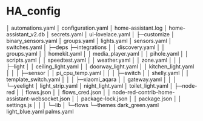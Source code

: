 # HA_config
│  automations.yaml
│  configuration.yaml
│  home-assistant.log
│  home-assistant_v2.db
│  secrets.yaml
│  ui-lovelace.yaml
│
├─customize
│      binary_sensors.yaml
│      groups.yaml
│      lights.yaml
│      sensors.yaml
│      switches.yaml
│
├─deps
├─integrations
│  │  discovery.yaml
│  │  groups.yaml
│  │  homekit.yaml
│  │  media_player.yaml
│  │  pihole.yaml
│  │  scripts.yaml
│  │  speedtest.yaml
│  │  weather.yaml
│  │  zone.yaml
│  │
│  ├─light
│  │      ceiling_light.yaml
│  │      doorway_light.yaml
│  │      kitchen_light.yaml
│  │
│  ├─sensor
│  │      pi_cpu_temp.yaml
│  │
│  ├─switch
│  │      shelly.yaml
│  │      template_switch.yaml
│  │
│  ├─xiaomi_aqara
│  │      gateway.yaml
│  │
│  └─yeelight
│          light_strip.yaml
│          night_light.yaml
│          toilet_light.yaml
│
├─node-red
│  │  flows.json
│  │  flows_cred.json
│  │  node-red-contrib-home-assistant-websocket.json
│  │  package-lock.json
│  │  package.json
│  │  settings.js
│  │
│  └─lib
│      └─flows
└─themes
        dark_green.yaml
        light_blue.yaml
        palms.yaml
